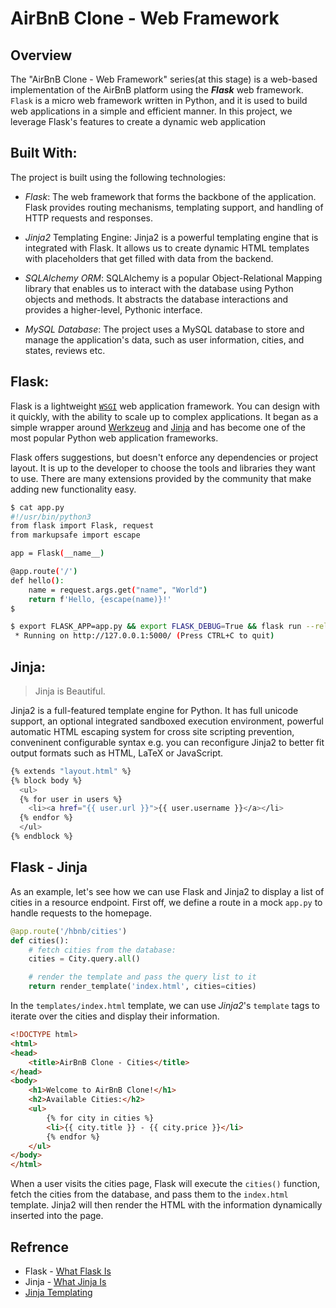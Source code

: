 # AirBnB Clone - Web Framework

## Overview

The "AirBnB Clone - Web Framework" series(at this stage) is a web-based implementation of the AirBnB platform using the ***Flask*** web framework. `Flask` is a micro web framework written in Python, and it is used to build web applications in a simple and efficient manner. In this project, we leverage Flask's features to create a dynamic web application


## Built With:

The project is built using the following technologies:

- *Flask*: The web framework that forms the backbone of the application. Flask provides routing mechanisms, templating support, and handling of HTTP requests and responses.

- *Jinja2* Templating Engine: Jinja2 is a powerful templating engine that is integrated with Flask. It allows us to create dynamic HTML templates with placeholders that get filled with data from the backend.

- *SQLAlchemy ORM*: SQLAlchemy is a popular Object-Relational Mapping library that enables us to interact with the database using Python objects and methods. It abstracts the database interactions and provides a higher-level, Pythonic interface.

- *MySQL Database*: The project uses a MySQL database to store and manage the application's data, such as user information, cities, and states, reviews etc.


## Flask:
Flask is a lightweight [`WSGI`](https://wsgi.readthedocs.io/en/latest/) web application framework. You can design with it quickly, with the ability to scale up to complex applications. It began as a simple wrapper around [Werkzeug](https://palletsprojects.com/p/werkzeug/) and [Jinja](https://palletsprojects.com/p/jinja/) and has become one of the most popular Python web application frameworks.

Flask offers suggestions, but doesn't enforce any dependencies or project layout. It is up to the developer to choose the tools and libraries they want to use. There are many extensions provided by the community that make adding new functionality easy.
```bash
$ cat app.py
#!/usr/bin/python3
from flask import Flask, request
from markupsafe import escape

app = Flask(__name__)

@app.route('/')
def hello():
    name = request.args.get("name", "World")
    return f'Hello, {escape(name)}!'
$
```

```bash
$ export FLASK_APP=app.py && export FLASK_DEBUG=True && flask run --reload
 * Running on http://127.0.0.1:5000/ (Press CTRL+C to quit)
```

## Jinja:
> Jinja is Beautiful.  

Jinja2 is a full-featured template engine for Python. It has full unicode support, an optional integrated sandboxed execution environment, powerful automatic HTML escaping system for cross site scripting prevention, conveninent configurable syntax e.g. you can reconfigure Jinja2 to better fit output formats such as HTML, LaTeX or JavaScript.

```bash
{% extends "layout.html" %}
{% block body %}
  <ul>
  {% for user in users %}
    <li><a href="{{ user.url }}">{{ user.username }}</a></li>
  {% endfor %}
  </ul>
{% endblock %}
```

## Flask - Jinja
As an example, let's see how we can use Flask and Jinja2 to display a list of cities in a resource endpoint. First off, we define a route in a mock `app.py` to handle requests to the homepage.

```python
@app.route('/hbnb/cities')
def cities():
    # fetch cities from the database:
    cities = City.query.all()

    # render the template and pass the query list to it
    return render_template('index.html', cities=cities)
```

In the `templates/index.html` template, we can use *Jinja2*'s `template` tags to iterate over the cities and display their information.

```html
<!DOCTYPE html>
<html>
<head>
    <title>AirBnB Clone - Cities</title>
</head>
<body>
    <h1>Welcome to AirBnB Clone!</h1>
    <h2>Available Cities:</h2>
    <ul>
        {% for city in cities %}
        <li>{{ city.title }} - {{ city.price }}</li>
        {% endfor %}
    </ul>
</body>
</html>
```

When a user visits the cities page, Flask will execute the `cities()` function, fetch the cities from the database, and pass them to the `index.html` template. Jinja2 will then render the HTML with the information dynamically inserted into the page.

## Refrence

- Flask - [What Flask Is](https://palletsprojects.com/p/flask/)
- Jinja - [What Jinja Is](https://palletsprojects.com/p/jinja/)
- [Jinja Templating](https://jinja.palletsprojects.com/en/3.1.x/templates/)
